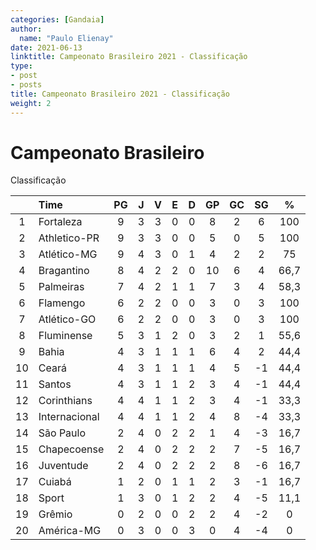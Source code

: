 ```yaml
---
categories: [Gandaia]
author:
  name: "Paulo Elienay"
date: 2021-06-13
linktitle: Campeonato Brasileiro 2021 - Classificação
type:
- post
- posts
title: Campeonato Brasileiro 2021 - Classificação
weight: 2
---
```

# Campeonato Brasileiro

Classificação

|        | Time          |  PG   |   J   |   V   |   E   |   D   |  GP   |  GC   |  SG   |   %   |
| :---:  | :---          | :---: | :---: | :---: | :---: | :---: | :---: | :---: | :---: | :---: |
|    1   | Fortaleza     |   9   |   3   |   3   |   0   |   0   |   8   |   2   |   6   |  100  |
|    2   | Athletico-PR  |   9   |   3   |   3   |   0   |   0   |   5   |   0   |   5   |  100  |
|    3   | Atlético-MG   |   9   |   4   |   3   |   0   |   1   |   4   |   2   |   2   |  75   |
|    4   | Bragantino    |   8   |   4   |   2   |   2   |   0   |   10  |   6   |   4   |  66,7 |
|    5   | Palmeiras     |   7   |   4   |   2   |   1   |   1   |   7   |   3   |   4   |  58,3 |
|    6   | Flamengo      |   6   |   2   |   2   |   0   |   0   |   3   |   0   |   3   |  100  |
|    7   | Atlético-GO   |   6   |   2   |   2   |   0   |   0   |   3   |   0   |   3   |  100  |
|    8   | Fluminense    |   5   |   3   |   1   |   2   |   0   |   3   |   2   |   1   |  55,6 |
|    9   | Bahia         |   4   |   3   |   1   |   1   |   1   |   6   |   4   |   2   |  44,4 |
|   10   | Ceará         |   4   |   3   |   1   |   1   |   1   |   4   |   5   |   -1  |  44,4 |
|   11   | Santos        |   4   |   3   |   1   |   1   |   2   |   3   |   4   |   -1  |  44,4 |
|   12   | Corinthians   |   4   |   4   |   1   |   1   |   2   |   3   |   4   |   -1  |  33,3 |
|   13   | Internacional |   4   |   4   |   1   |   1   |   2   |   4   |   8   |   -4  |  33,3 |
|   14   | São Paulo     |   2   |   4   |   0   |   2   |   2   |   1   |   4   |   -3  |  16,7 |
|   15   | Chapecoense   |   2   |   4   |   0   |   2   |   2   |   2   |   7   |   -5  |  16,7 |
|   16   | Juventude     |   2   |   4   |   0   |   2   |   2   |   2   |   8   |   -6  |  16,7 |
|   17   | Cuiabá        |   1   |   2   |   0   |   1   |   1   |   2   |   3   |   -1  |  16,7 |
|   18   | Sport         |   1   |   3   |   0   |   1   |   2   |   2   |   4   |   -5  |  11,1 |
|   19   | Grêmio        |   0   |   2   |   0   |   0   |   2   |   2   |   4   |   -2  |   0   |
|   20   | América-MG    |   0   |   3   |   0   |   0   |   3   |   0   |   4   |   -4  |   0   |
